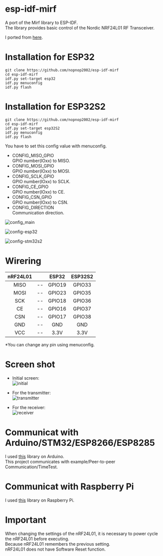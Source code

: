 # esp-idf-mirf
A port of the Mirf library to ESP-IDF.   
The library provides basic control of the Nordic NRF24L01 RF Transceiver.

I ported from [here](https://github.com/nopnop2002/Arduino-STM32-nRF24L01).   

# Installation for ESP32

```
git clone https://github.com/nopnop2002/esp-idf-mirf
cd esp-idf-mirf
idf.py set-target esp32
idf.py menuconfig
idf.py flash
```

# Installation for ESP32S2

```
git clone https://github.com/nopnop2002/esp-idf-mirf
cd esp-idf-mirf
idf.py set-target esp32S2
idf.py menuconfig
idf.py flash
```

You have to set this config value with menuconfig.   
- CONFIG_MISO_GPIO   
 GPIO number(IOxx) to MISO.
- CONFIG_MOSI_GPIO   
 GPIO number(IOxx) to MOSI.
- CONFIG_SCLK_GPIO   
 GPIO number(IOxx) to SCLK.
- CONFIG_CE_GPIO   
 GPIO number(IOxx) to CE.
- CONFIG_CSN_GPIO   
 GPIO number(IOxx) to CSN.
- CONFIG_DIRECTION   
 Communication direction.

![config_main](https://user-images.githubusercontent.com/6020549/108617359-0cc3c500-7459-11eb-9a05-2dd5ce60113b.jpg)

![config-esp32](https://user-images.githubusercontent.com/6020549/108617361-0fbeb580-7459-11eb-97de-4650e5225df0.jpg)

![config-stm32s2](https://user-images.githubusercontent.com/6020549/108617363-13ead300-7459-11eb-994c-c971342a7bb0.jpg)

# Wirering

|nRF24L01||ESP32|ESP32S2|
|:-:|:-:|:-:|:-:|
|MISO|--|GPIO19|GPIO33|
|MOSI|--|GPIO23|GPIO35|
|SCK|--|GPIO18|GPIO36|
|CE|--|GPIO16|GPIO37|
|CSN|--|GPIO17|GPIO38|
|GND|--|GND|GND|
|VCC|--|3.3V|3.3V|

\*You can change any pin using menuconfig.   

# Screen shot
- Initial screen:   
![initial](https://user-images.githubusercontent.com/6020549/108617481-17cb2500-745a-11eb-88d7-85e6e2426a4e.jpg)

- For the transmitter:   
![transmitter](https://user-images.githubusercontent.com/6020549/73982279-496c6d80-4977-11ea-82c6-f7c62764b18c.jpg)

- For the receiver:   
![receiver](https://user-images.githubusercontent.com/6020549/73982284-4b363100-4977-11ea-9ae1-af9da92b13fb.jpg)

# Communicat with Arduino/STM32/ESP8266/ESP8285
I used [this](https://github.com/nopnop2002/Arduino-STM32-nRF24L01) library on Arduino.   
This project communicates with example/Peer-to-peer Communication/TimeTest.   


# Communicat with Raspberry Pi
I used [this](https://github.com/nopnop2002/Raspberry-Mirf) library on Raspberry Pi.   

# Important
When changing the settings of the nRF24L01, it is necessary to power cycle the nRF24L01 before executing.   
Because nRF24L01 remembers the previous setting.   
nRF24L01 does not have Software Reset function.   
